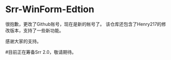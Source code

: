 # Srr-WinForm-Edtion
很抱歉，更改了Github账号，现在是新的帐号了。
该仓库还包含了Henry217的修改版本，支持了一些新功能。

感谢大家的支持。

#目前正在筹备Srr 2.0，敬请期待。
